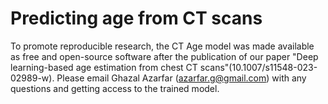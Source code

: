 # Predicting age from CT scans
To promote reproducible research, the CT Age model was made available as free and open-source software after the publication of our paper "Deep learning-based age estimation from chest CT scans"(10.1007/s11548-023-02989-w).
Please email Ghazal Azarfar (azarfar.g@gmail.com) with any questions and getting access to the trained model.
